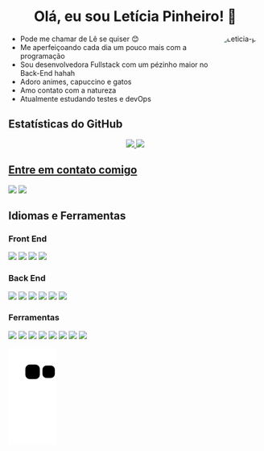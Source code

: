 <h1 align="center">Olá, eu sou Letícia Pinheiro! 🚀</h1>

<img align="right" alt="Leticia-pic" height="150" style="border-radius:50px;" src="https://cdn.picrew.me/shareImg/org/202211/1801602_VKUUJQRb.png">

- Pode me chamar de Lê se quiser 😊 
- Me aperfeiçoando cada dia um pouco mais com a programação
- Sou desenvolvedora Fullstack com um pézinho maior no Back-End hahah
- Adoro animes, capuccino e gatos
- Amo contato com a natureza  
- Atualmente estudando testes e devOps
  

<h2 align="left">Estatísticas do GitHub</h2>
<div align="center">
  <a href="https://github.com/Leticia-Pinheiro">
  <img height="165em" src="https://github-readme-stats.vercel.app/api?username=Leticia-Pinheiro&show_icons=true&theme=dracula&include_all_commits=true&count_private=true"/>
  <img height="165em" src="https://github-readme-stats.vercel.app/api/top-langs/?username=Leticia-Pinheiro&layout=compact&langs_count=7&theme=dracula"/>
</div>


<h2 align="left">Entre em contato comigo</h2>
 
<div> 
  <a href = "mailto:leticia.gomezpinheiro@gmail.com"><img src="https://img.shields.io/badge/Gmail-D14836?style=for-the-badge&logo=gmail&logoColor=white" target=" _blank"></a>
  <a href="https://www.linkedin.com/in/leticia-pinheiro-dev/" target="_blank"><img src="https://img.shields.io/badge/-LinkedIn- %230077B5?style=for-the-badge&logo=linkedin&logoColor=white" target="_blank"></a>
</div>
   

<h2 align="left">Idiomas e Ferramentas</h2>
  <h3 align="left">Front End</h3>
  <div>
    <img src="https://img.shields.io/badge/HTML5-E34F26?style=for-the-badge&logo=html5&logoColor=white" target="_blank">
    <img src="https://img.shields.io/badge/CSS3-1572B6?style=for-the-badge&logo=css3&logoColor=white" target="_blank">
    <img src="https://img.shields.io/badge/JavaScript-323330?style=for-the-badge&logo=javascript&logoColor=F7DF1E" target="_blank">
    <img src="https://img.shields.io/badge/React-20232A?style=for-the-badge&logo=react&logoColor=61DAFB" target="_blank">    
  </div>
  
  <h3 align="left">Back End</h3>
  <div>
    <img src="https://img.shields.io/badge/Node.js-339933?style=for-the-badge&logo=nodedotjs&logoColor=white" target="_blank">
    <img src="https://img.shields.io/badge/Express.js-000000?style=for-the-badge&logo=express&logoColor=white" target="_blank">
    <img src="https://img.shields.io/badge/TypeScript-007ACC?style=for-the-badge&logo=typescript&logoColor=white" target="_blank">
    <img src="https://img.shields.io/badge/Jest-C21325?style=for-the-badge&logo=jest&logoColor=white" target="_blank">
    <img src="https://img.shields.io/badge/PostgreSQL-316192?style=for-the-badge&logo=postgresql&logoColor=white" target="_blank">
    <img src="https://img.shields.io/badge/MongoDB-4EA94B?style=for-the-badge&logo=mongodb&logoColor=white" target="_blank">    
  </div>
  
  <h3 align="left">Ferramentas</h3>
  <div>     
    <img src="https://img.shields.io/badge/docker-%230db7ed.svg?style=for-the-badge&logo=docker&logoColor=white" target="_blank">  
    <img src="https://img.shields.io/badge/AWS-%23FF9900.svg?style=for-the-badge&logo=amazon-aws&logoColor=white" target="_blank"> 
    <img src="https://camo.githubusercontent.com/e24b22d4246ea1e567f53943c22367f39044ecc869c76c41e077fc4e3f716373/68747470733a2f2f696d672e736869656c64732e696f2f62616467652f4c696e75782d3445414132353f7374796c653d666f722d7468652d6261646765266c6f676f3d6c696e7578266c6f676f436f6c6f723d7768697465" target="_blank"> 
    <img src="https://camo.githubusercontent.com/bd2bd127c104ba5c98bb12c70801b075aee1f040009089510f69554300e7ff41/68747470733a2f2f696d672e736869656c64732e696f2f62616467652f4769742d4630353033323f7374796c653d666f722d7468652d6261646765266c6f676f3d676974266c6f676f436f6c6f723d7768697465" target="_blank"> 
    <img src="https://camo.githubusercontent.com/0f40d5ce3282ca82ccfec8cdcd494cadcaedab52e92c4b578f0499dbddfa353b/68747470733a2f2f696d672e736869656c64732e696f2f62616467652f56535f436f64652d3030373844343f7374796c653d666f722d7468652d6261646765266c6f676f3d76697375616c25323073747564696f253230636f6465266c6f676f436f6c6f723d7768697465" target="_blank"> 
    <img src="https://camo.githubusercontent.com/4a1038affbb2653ec140936555b3714ddc322526be8567b489e8423a795dea18/68747470733a2f2f696d672e736869656c64732e696f2f62616467652f4669676d612d4632344531453f7374796c653d666f722d7468652d6261646765266c6f676f3d6669676d61266c6f676f436f6c6f723d7768697465" target="_blank"> 
    <img src="https://img.shields.io/badge/Slack-4A154B?style=for-the-badge&logo=slack&logoColor=white" target="_blank"> 
    <img src="https://camo.githubusercontent.com/c479578e497fee64635533a15cfc7716bbae54363beb6e67104de1d3391b0066/68747470733a2f2f696d672e736869656c64732e696f2f62616467652f5472656c6c6f2d3030373942463f7374796c653d666f722d7468652d6261646765266c6f676f3d7472656c6c6f266c6f676f436f6c6f723d7768697465" target="_blank">   
  </div>
  

  
  ![Snake animation](https://github.com/Leticia-Pinheiro/Leticia-Pinheiro/blob/output/github-contribution-grid-snake.svg)
 

